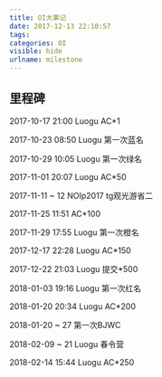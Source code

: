 ```yaml
---
title: OI大事记
date: 2017-12-13 22:10:57
tags:
categories: OI
visible: hide
urlname: milestone
---
```

## 里程碑
<!-- more -->

2017-10-17 21:00 Luogu AC*1

2017-10-23 08:50 Luogu 第一次蓝名

2017-10-29 10:05 Luogu 第一次绿名

2017-11-01 20:07 Luogu AC*50

2017-11-11 ~ 12   NOIp2017 tg观光游省二

2017-11-25 11:51 AC*100

2017-11-29 17:55 Luogu 第一次橙名

2017-12-17 22:28 Luogu AC*150

2017-12-22 21:03 Luogu 提交*500

2018-01-03 19:16 Luogu 第一次红名

2018-01-20 20:34 Luogu AC*200

2018-01-20 ~ 27   第一次BJWC

2018-02-09 ~ 21   Luogu 春令营

2018-02-14 15:44 Luogu AC*250

